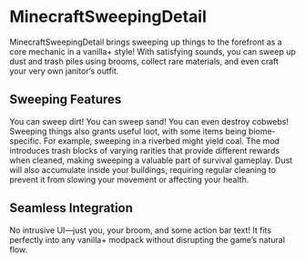 # MinecraftSweepingDetail
MinecraftSweepingDetail brings sweeping up things to the forefront as a core mechanic in a vanilla+ style! With satisfying sounds, you can sweep up dust and trash piles using brooms, collect rare materials, and even craft your very own janitor’s outfit.

## Sweeping Features
You can sweep dirt! You can sweep sand! You can even destroy cobwebs!
Sweeping things also grants useful loot, with some items being biome-specific. For example, sweeping in a riverbed might yield coal. The mod introduces trash blocks of varying rarities that provide different rewards when cleaned, making sweeping a valuable part of survival gameplay. Dust will also accumulate inside your buildings, requiring regular cleaning to prevent it from slowing your movement or affecting your health.

## Seamless Integration
No intrusive UI—just you, your broom, and some action bar text! It fits perfectly into any vanilla+ modpack without disrupting the game’s natural flow.
